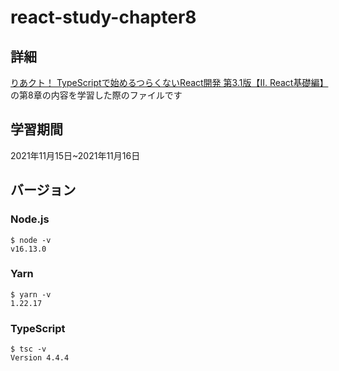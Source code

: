 # react-study-chapter8
## 詳細
[りあクト！ TypeScriptで始めるつらくないReact開発 第3.1版【Ⅱ. React基礎編】](https://oukayuka.booth.pm/)の第8章の内容を学習した際のファイルです
## 学習期間
2021年11月15日~2021年11月16日
## バージョン
### Node.js
```
$ node -v
v16.13.0
```
### Yarn
```
$ yarn -v
1.22.17
```
### TypeScript
```
$ tsc -v
Version 4.4.4
```
